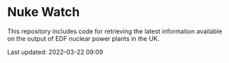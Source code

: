 # Nuke Watch

This repository includes code for retrieving the latest information available on the output of EDF nuclear power plants in the UK.

Last updated: 2022-03-22 09:09